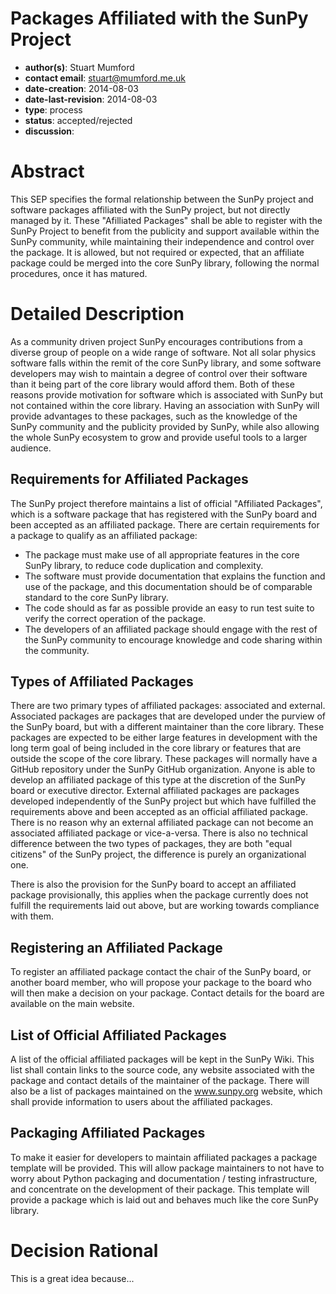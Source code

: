 # Packages Affiliated with the SunPy Project
* **author(s)**: Stuart Mumford
* **contact email**: stuart@mumford.me.uk
* **date-creation**: 2014-08-03
* **date-last-revision**: 2014-08-03
* **type**: process
* **status**: accepted/rejected
* **discussion**:

# Abstract
This SEP specifies the formal relationship between the SunPy project and
software packages affiliated with the SunPy project, but not directly managed
by it. These "Afilliated Packages" shall be able to register with the SunPy
Project to benefit from the publicity and support available within the SunPy
community, while maintaining their independence and control over the package.
It is allowed, but not required or expected, that an affiliate package could be
merged into the core SunPy library, following the normal procedures, once it
has matured.


# Detailed Description
As a community driven project SunPy encourages contributions from a diverse
group of people on a wide range of software. Not all solar physics software
falls within the remit of the core SunPy library, and some software developers
may wish to maintain a degree of control over their software than it being part
of the core library would afford them.
Both of these reasons provide motivation for software which is associated with
SunPy but not contained within the core library. Having an association with
SunPy will provide advantages to these packages, such as the knowledge of the
SunPy community and the publicity provided by SunPy, while also allowing the
whole SunPy ecosystem to grow and provide useful tools to a larger audience.

## Requirements for Affiliated Packages

The SunPy project therefore maintains a list of official "Affiliated Packages",
which is a software package that has registered with the SunPy board and been
accepted as an affiliated package. There are certain requirements for a package
to qualify as an affiliated package:

* The package must make use of all appropriate features in the core SunPy
library, to reduce code duplication and complexity.
* The software must provide documentation that explains the function and use of
the package, and this documentation should be of comparable standard to the
core SunPy library.
* The code should as far as possible provide an easy to run test suite to
verify the correct operation of the package.
* The developers of an affiliated package should engage with the rest of the
SunPy community to encourage knowledge and code sharing within the community.


## Types of Affiliated Packages

There are two primary types of affiliated packages: associated and external.
Associated packages are packages that are developed under the purview of the
SunPy board, but with a different maintainer than the core library. These
packages are expected to be either large features in development with the long
term goal of being included in the core library or features that are outside
the scope of the core library. These packages will normally have a GitHub
repository under the SunPy GitHub organization. Anyone is able to develop an
affiliated package of this type at the discretion of the SunPy board or
executive director.
External affiliated packages are packages developed independently of the SunPy
project but which have fulfilled the requirements above and been accepted as an
official affiliated package.
There is no reason why an external affiliated package can not become an
associated affiliated package or vice-a-versa.
There is also no technical difference between the two types of packages, they
are both "equal citizens" of the SunPy project, the difference is purely an
organizational one.

There is also the provision for the SunPy board to accept an affiliated package
provisionally, this applies when the package currently does not fulfill the
requirements laid out above, but are working towards compliance with them.

## Registering an Affiliated Package

To register an affiliated package contact the chair of the SunPy board, or
another board member, who will propose your package to the board who will then
make a decision on your package. Contact details for the board are available on
the main website.

## List of Official Affiliated Packages

A list of the official affiliated packages will be kept in the SunPy Wiki. This
list shall contain links to the source code, any website associated with the
package and contact details of the maintainer of the package.
There will also be a list of packages maintained on the www.sunpy.org website,
which shall provide information to users about the affiliated packages.

## Packaging Affiliated Packages

To make it easier for developers to maintain affiliated packages a package
template will be provided. This will allow package maintainers to not have to
worry about Python packaging and documentation / testing infrastructure, and
concentrate on the development of their package.
This template will provide a package which is laid out and behaves much like
the core SunPy library.


# Decision Rational
This is a great idea because...
